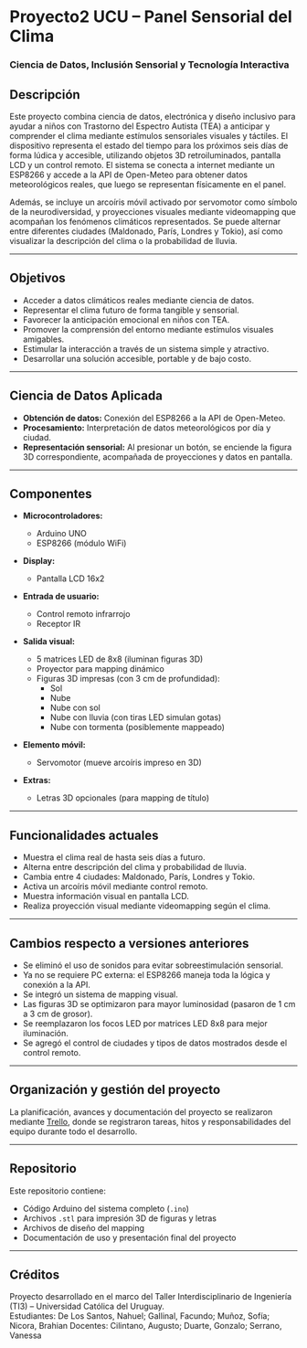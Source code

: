 # Proyecto2 UCU – Panel Sensorial del Clima  
### Ciencia de Datos, Inclusión Sensorial y Tecnología Interactiva

## Descripción

Este proyecto combina ciencia de datos, electrónica y diseño inclusivo para ayudar a niños con Trastorno del Espectro Autista (TEA) a anticipar y comprender el clima mediante estímulos sensoriales visuales y táctiles. El dispositivo representa el estado del tiempo para los próximos seis días de forma lúdica y accesible, utilizando objetos 3D retroiluminados, pantalla LCD y un control remoto. El sistema se conecta a internet mediante un ESP8266 y accede a la API de Open-Meteo para obtener datos meteorológicos reales, que luego se representan físicamente en el panel.

Además, se incluye un arcoíris móvil activado por servomotor como símbolo de la neurodiversidad, y proyecciones visuales mediante videomapping que acompañan los fenómenos climáticos representados. Se puede alternar entre diferentes ciudades (Maldonado, París, Londres y Tokio), así como visualizar la descripción del clima o la probabilidad de lluvia.

---

## Objetivos

- Acceder a datos climáticos reales mediante ciencia de datos.
- Representar el clima futuro de forma tangible y sensorial.
- Favorecer la anticipación emocional en niños con TEA.
- Promover la comprensión del entorno mediante estímulos visuales amigables.
- Estimular la interacción a través de un sistema simple y atractivo.
- Desarrollar una solución accesible, portable y de bajo costo.

---

## Ciencia de Datos Aplicada

- **Obtención de datos:** Conexión del ESP8266 a la API de Open-Meteo.
- **Procesamiento:** Interpretación de datos meteorológicos por día y ciudad.
- **Representación sensorial:** Al presionar un botón, se enciende la figura 3D correspondiente, acompañada de proyecciones y datos en pantalla.

---

## Componentes

- **Microcontroladores:**
  - Arduino UNO
  - ESP8266 (módulo WiFi)

- **Display:**
  - Pantalla LCD 16x2

- **Entrada de usuario:**
  - Control remoto infrarrojo
  - Receptor IR

- **Salida visual:**
  - 5 matrices LED de 8x8 (iluminan figuras 3D)
  - Proyector para mapping dinámico
  - Figuras 3D impresas (con 3 cm de profundidad):
    - Sol
    - Nube
    - Nube con sol
    - Nube con lluvia (con tiras LED simulan gotas)
    - Nube con tormenta (posiblemente mappeado)

- **Elemento móvil:**
  - Servomotor (mueve arcoíris impreso en 3D)

- **Extras:**
  - Letras 3D opcionales (para mapping de título)

---

## Funcionalidades actuales

- Muestra el clima real de hasta seis días a futuro.
- Alterna entre descripción del clima y probabilidad de lluvia.
- Cambia entre 4 ciudades: Maldonado, París, Londres y Tokio.
- Activa un arcoíris móvil mediante control remoto.
- Muestra información visual en pantalla LCD.
- Realiza proyección visual mediante videomapping según el clima.

---

## Cambios respecto a versiones anteriores

- Se eliminó el uso de sonidos para evitar sobreestimulación sensorial.
- Ya no se requiere PC externa: el ESP8266 maneja toda la lógica y conexión a la API.
- Se integró un sistema de mapping visual.
- Las figuras 3D se optimizaron para mayor luminosidad (pasaron de 1 cm a 3 cm de grosor).
- Se reemplazaron los focos LED por matrices LED 8x8 para mejor iluminación.
- Se agregó el control de ciudades y tipos de datos mostrados desde el control remoto.

---

## Organización y gestión del proyecto

La planificación, avances y documentación del proyecto se realizaron mediante [Trello](https://trello.com/b/eOYLk6ht/proyecto-2), donde se registraron tareas, hitos y responsabilidades del equipo durante todo el desarrollo.

---

## Repositorio

Este repositorio contiene:

- Código Arduino del sistema completo (`.ino`)
- Archivos `.stl` para impresión 3D de figuras y letras
- Archivos de diseño del mapping
- Documentación de uso y presentación final del proyecto

---

## Créditos

Proyecto desarrollado en el marco del Taller Interdisciplinario de Ingeniería (TI3) – Universidad Católica del Uruguay.  
Estudiantes: De Los Santos, Nahuel; Gallinal, Facundo; Muñoz, Sofía; Nicora, Brahian 
Docentes:  Cilintano, Augusto; Duarte, Gonzalo; Serrano, Vanessa

